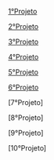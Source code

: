 [1°Projeto](https://patrickcaramico.github.io/WebFronted_Course/1%C2%B0Projeto_CSS/)

[2°Projeto](https://patrickcaramico.github.io/WebFronted_Course/2%C2%B0Projeto_Contatos/)

[3°Projeto](https://patrickcaramico.github.io/WebFronted_Course/3%C2%B0Projeto_PriceCard/)

[4°Projeto]([https://patrickcaramico.github.io/WebFronted_Course/4%C2%B0Projeto_Aprenser/])

[5°Projeto](https://patrickcaramico.github.io/WebFronted_Course/5%C2%B0Projeto_Formulario/index.html)

[6°Projeto](https://patrickcaramico.github.io/WebFronted_Course/6%C2%B0Projeto_MyComponents/index.html)

[7°Projeto]

[8°Projeto]

[9°Projeto]

[10°Projeto]
